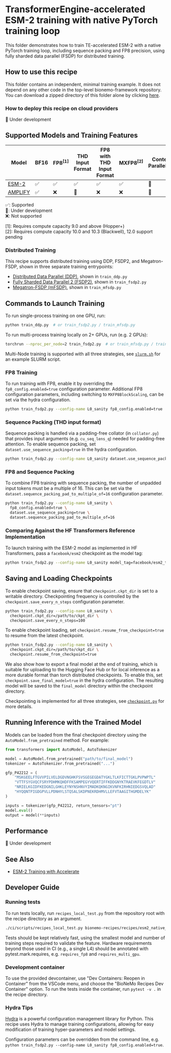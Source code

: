 # TransformerEngine-accelerated ESM-2 training with native PyTorch training loop

This folder demonstrates how to train TE-accelerated ESM-2 with a native PyTorch training loop, including sequence
packing and FP8 precision, using fully sharded data parallel (FSDP) for distributed training.

## How to use this recipe

This folder contains an independent, minimal training example. It does not depend on any other code in the top-level
bionemo-framework repository. You can download a zipped directory of this folder alone by clicking
[here](https://download-directory.github.io?url=https://github.com/NVIDIA/bionemo-framework/tree/main/bionemo-recipes/recipes/esm2_native_te&filename=esm2-native-te).

### How to deploy this recipe on cloud providers

🚧 Under development

## Supported Models and Training Features

| Model                                     | BF16 | FP8<sup>[1]</sup> | THD Input Format | FP8 with THD Input Format | MXFP8<sup>[2]</sup> | Context Parallelism |
| ----------------------------------------- | ---- | ----------------- | ---------------- | ------------------------- | ------------------- | ------------------- |
| [ESM-2](../../models/esm2/README.md)      | ✅   | ✅                | ✅               | ✅                        | ✅                  | 🚧                  |
| [AMPLIFY](../../models/amplify/README.md) | ✅   | ❌                | 🚧               | ❌                        | ❌                  | 🚧                  |

✅: Supported <br/>
🚧: Under development <br/>
❌: Not supported <br/>

\[1\]: Requires compute capacity 9.0 and above (Hopper+) <br/>
\[2\]: Requires compute capacity 10.0 and 10.3 (Blackwell), 12.0 support pending <br/>

### Distributed Training

This recipe supports distributed training using DDP, FSDP2, and Megatron-FSDP, shown in three separate training
entrypoints:

- [Distributed Data Parallel (DDP)](https://docs.pytorch.org/docs/stable/generated/torch.nn.parallel.DistributedDataParallel.html), shown in `train_ddp.py`
- [Fully Sharded Data Parallel 2 (FSDP2)](https://docs.pytorch.org/docs/stable/distributed.fsdp.fully_shard.html), shown in `train_fsdp2.py`
- [Megatron-FSDP (mFSDP)](hhttps://pypi.org/project/megatron-fsdp/), shown in `train_mfsdp.py`

## Commands to Launch Training

To run single-process training on one GPU, run:

```bash
python train_ddp.py  # or train_fsdp2.py / train_mfsdp.py
```

To run multi-process training locally on 2+ GPUs, run (e.g. 2 GPUs):

```bash
torchrun --nproc_per_node=2 train_fsdp2.py  # or train_mfsdp.py / train_ddp.py
```

Multi-Node training is supported with all three strategies, see [`slurm.sh`](slurm.sh) for an example SLURM script.

### FP8 Training

To run training with FP8, enable it by overriding the `fp8_config.enabled=true` configuration parameter. Additional FP8
configuration parameters, including switching to `MXFP8BlockScaling`, can be set via the hydra configuration.

```bash
python train_fsdp2.py --config-name L0_sanity fp8_config.enabled=true
```

### Sequence Packing (THD input format)

Sequence packing is handled via a padding-free collator (in `collator.py`) that provides input arguments (e.g.
`cu_seq_lens_q`) needed for padding-free attention. To enable sequence packing, set `dataset.use_sequence_packing=true`
in the hydra configuration.

```bash
python train_fsdp2.py --config-name L0_sanity dataset.use_sequence_packing=true
```

### FP8 and Sequence Packing

To combine FP8 training with sequence packing, the number of unpadded input tokens must be a multiple of 16. This can be
set via the `dataset.sequence_packing_pad_to_multiple_of=16` configuration parameter.

```bash
python train_fsdp2.py --config-name L0_sanity \
  fp8_config.enabled=true \
  dataset.use_sequence_packing=true \
  dataset.sequence_packing_pad_to_multiple_of=16
```

### Comparing Against the HF Transformers Reference Implementation

To launch training with the ESM-2 model as implemented in HF Transformers, pass a `facebook/esm2` checkpoint as the
model tag:

```bash
python train_fsdp2.py --config-name L0_sanity model_tag=facebook/esm2_t6_8M_UR50D
```

## Saving and Loading Checkpoints

To enable checkpoint saving, ensure that `checkpoint.ckpt_dir` is set to a writable directory. Checkpointing frequency is
controlled by the `checkpoint.save_every_n_steps` configuration parameter.

```bash
python train_fsdp2.py --config-name L0_sanity \
  checkpoint.ckpt_dir=/path/to/ckpt_dir \
  checkpoint.save_every_n_steps=100
```

To enable checkpoint loading, set `checkpoint.resume_from_checkpoint=true` to resume from the latest checkpoint.

```bash
python train_fsdp2.py --config-name L0_sanity \
  checkpoint.ckpt_dir=/path/to/ckpt_dir \
  checkpoint.resume_from_checkpoint=true
```

We also show how to export a final model at the end of training, which is suitable for uploading to the Hugging Face Hub
or for local inference as a more durable format than torch distributed checkpoints. To enable this, set
`checkpoint.save_final_model=true` in the hydra configuration. The resulting model will be saved to the `final_model`
directory within the checkpoint directory.

Checkpointing is implemented for all three strategies, see [`checkpoint.py`](checkpoint.py) for more details.

## Running Inference with the Trained Model

Models can be loaded from the final checkpoint directory using the `AutoModel.from_pretrained` method. For example:

```python
from transformers import AutoModel, AutoTokenizer

model = AutoModel.from_pretrained("path/to/final_model")
tokenizer = AutoTokenizer.from_pretrained("...")

gfp_P42212 = (
    "MSKGEELFTGVVPILVELDGDVNGHKFSVSGEGEGDATYGKLTLKFICTTGKLPVPWPTL"
    "VTTFSYGVQCFSRYPDHMKQHDFFKSAMPEGYVQERTIFFKDDGNYKTRAEVKFEGDTLV"
    "NRIELKGIDFKEDGNILGHKLEYNYNSHNVYIMADKQKNGIKVNFKIRHNIEDGSVQLAD"
    "HYQQNTPIGDGPVLLPDNHYLSTQSALSKDPNEKRDHMVLLEFVTAAGITHGMDELYK"
)

inputs = tokenizer(gfp_P42212, return_tensors="pt")
model.eval()
output = model(**inputs)
```

## Performance

🚧 Under development

## See Also

- [ESM-2 Training with Accelerate](../esm2_accelerate_te/README.md)

## Developer Guide

### Running tests

To run tests locally, run `recipes_local_test.py` from the repository root with the recipe directory as an argument.

```bash
./ci/scripts/recipes_local_test.py bionemo-recipes/recipes/esm2_native_te/
```

Tests should be kept relatively fast, using the smallest model and number of training steps required to validate the
feature. Hardware requirements beyond those used in CI (e.g., a single L4) should be annotated with
pytest.mark.requires, e.g. `requires_fp8` and `requires_multi_gpu`.

### Development container

To use the provided devcontainer, use "Dev Containers: Reopen in Container" from the VSCode menu, and choose the
"BioNeMo Recipes Dev Container" option. To run the tests inside the container, run `pytest -v .` in the recipe
directory.

### Hydra Tips

[Hydra](https://hydra.cc/) is a powerful configuration management library for Python. This recipe uses Hydra to manage
training configurations, allowing for easy modification of training hyper-parameters and model settings.

Configuration parameters can be overridden from the command line, e.g.
`python train_fsdp2.py --config-name L0_sanity fp8_config.enabled=true`.

